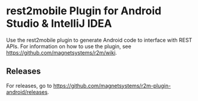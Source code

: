 # rest2mobile Plugin for Android Studio & IntelliJ IDEA

Use the rest2mobile plugin to generate Android code to interface with REST APIs. For information on how to use the plugin, see https://github.com/magnetsystems/r2m/wiki.

## Releases

For releases, go to https://github.com/magnetsystems/r2m-plugin-android/releases.
